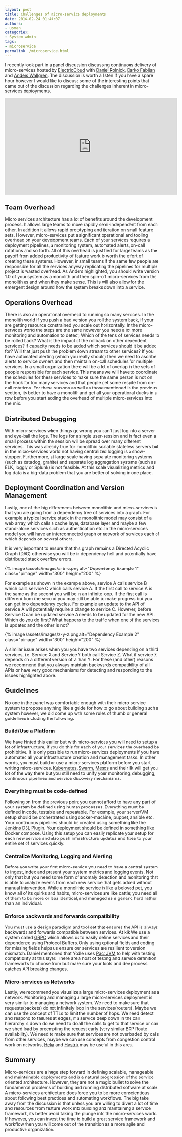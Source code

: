```yaml
---
layout: post
title: Challenges of micro-service deployments
date: 2016-02-24 01:49:07
authors:
- usman
categories:
- System Admin
tags:
- microservice
permalink: /microservice.html
---
```


I recently took part in a panel discussion discussing continuous delivery of micro-services hosted by [ElectricCloud](http://electric-cloud.com/) with [Daniel Rolnick](http://twitter.com/YodleTech), [Darko Fabijan](https://twitter.com/darkofabijan) and [Anders Wallgren](https://twitter.com/anders_wallgren). The discussion is worth a listen if you have a spare hour however I would like to discuss some of the interesting points that came out of the discussion regarding the challenges inherent in micro-services deployments.

<iframe width="560" height="315" src="https://www.youtube.com/embed/ciGcTivBSVg" frameborder="0" allowfullscreen></iframe>

## Team Overhead

Micro services architecture has a lot of benefits around the development process. It allows large teams to move rapidly semi-independent from each other. In addition it allows rapid prototyping and iteration on small feature sets. However, micro-services put a significant operational and tooling overhead on your development teams. Each of your services requires a deployment pipelines, a monitoring system, automated alerts, on-call rotations and so forth. All of this overhead is justified for large teams as the payoff from added productivity of feature work is worth the effort of creating these systems. However, in small teams if the same few people are responsible for all the services anyway replicating the pipelines for multiple project is wasted overhead. As Anders highlighted, you should write version 1.0 of your system as a monolith and then spin-off micro-services from the monolith as and when they make sense. This is will also allow for the emergent design around how the system breaks down into a service.


## Operations Overhead

There is also an operational overhead to running so many services. In the monolith world if you push a bad version you roll the system back, if your are getting resource constrained you scale out horizontally. In the micro-services world the steps are the same however you need a lot more monitoring and automation to detect; Which of the tens of services needs to be rolled back? What is the impact of the rollback on other dependent services? If capacity needs to be added which services should it be added for? Will that just push the problem down stream to other services? If you have automated alerting (which you really should) then we need to ascribe alerts to service owners and then maintain on-call schedules for multiple services. In a small organization there will be a lot of overlap in the sets of people responsible for each service. This means we will have to coordinate the schedules for these services to make sure the same person is not on the hook for too many services and that people get some respite from on-call rotations. For these reasons as well as those mentioned in the previous section, its better to have a monolith and get all your operational ducks in a row before you start adding the overhead of multiple micro-services into the mix.

## Distributed Debugging

With micro-services when things go wrong you can't just log into a server and eye-ball the logs. The logs for a single user-session and in fact even a small process within the session will be spread over many different services. This was already true for monolithic scalable stateless servers but in the micro-services world not having centralized logging is a show-stopper. Furthermore, at large scale having separate monitoring systems (such as datadog, grahite) and separate log aggregation systems (such as ELK, loggly or Splunk) is not feasible. At this scale visualizing metrics and log data is a big-data problem that you are better of solving in one place.


## Deployment Coordination and Version Management

Lastly, one of the big differences between monolithic and micro-services is that you are going from a dependency tree of services into a graph. For example a typical service stack in the monolithic model may consist of a web array, which calls a cache layer, database layer and maybe a few stand-alone services such as authentication etc. In the micro-services model you will have an interconnected graph or network of services each of which depends on several others.

It is very important to ensure that this graph remains a Directed Acyclic Graph (DAG) otherwise you will be in dependency hell and potentially have distributed stack overflow errors.

{% image /assets/images/a-b-c.png alt="Dependency Example 1" class="pimage" width="300" height="200" %}

For example as shown in the example above, service A calls service B which calls service C which calls service A. If the first call to service A is the same as the second you will be in an infinite loop. If the first call is different from the second you may still be able to make progress but you can get into dependency cycles. For example an update to the API of service A will potentially require a change to service C. However, before Service C can be updated service A needs to be updated for the new API. Which do you do first? What happens to the traffic when one of the services is updated and the other is not?

{% image /assets/images/z-y-z.png alt="Dependency Example 2" class="pimage" width="300" height="200" %}

A similar issue arises when you you have two services depending on a third services, i.e. Service X and Service Y both call Service Z. What if service X depends on a different version of Z than Y. For these (and other) reasons we recommend that you always maintain backwards compatibility of all APIs or have very good mechanisms for detecting and responding to the issues highlighted above.

## Guidelines

No one in the panel was comfortable enough with their micro-service system to propose anything like a guide for how to go about building such a system however, we did come up with some rules of thumb or general guidelines including the following.

### Build/Use a Platform

We have hinted this earlier but with micro-services you will need to setup a lot of infrastructure, if you do this for each of your services the overhead be prohibitive. It is only possible to run micro-services deployments if you have automated all your infrastructure creation and management tasks. In other words, you must build or use a micro-services platform before you start writing micro-services. [Kubernetes](http://kubernetes.io/), [Swarm](https://docs.docker.com/swarm/), [Mesos](http://mesos.apache.org/) and their ilk will get you lot of the way there but you still need to unify your monitoring, debugging, continuous pipelines and service discovery mechanisms.

### Everything must be code-defined

Following on from the previous point you cannot afford to have any part of your system be defined using human processes. Everything must be defined in code, testable and repeatable. For example, your server/VM setup should be orchestrated using docker-machine, puppet, ansible etc. Your continuous pipelines should be created using something like the [Jenkins DSL Plugin](https://github.com/jenkinsci/job-dsl-plugin). Your deployment should be defined in something like Docker compose. Using this setup you can easily replicate your setup for each new service and also push infrastructure updates and fixes to your entire set of services quickly.

### Centralize Monitoring, Logging and Alerting

Before you write your first micro-service you need to have a central system to ingest, index and present your system metrics and logging events. Not only that but you need some form of anomaly detection and monitoring that is able to analyze events from each new service that gets added without manual intervention. While a monolithic service is like a beloved pet, you know all of its quirks and habits, micro-services are like cattle; you need all of them to be more or less identical, and managed as a generic herd rather than an individual.

### Enforce backwards and forwards compatibility

You must use a design paradigm and tool set that ensures the API is always backwards and forwards compatible between services. At kik We use a system called [GRPC](http://www.grpc.io/) which allows us to easily define services and their dependence using Protocol Buffers. Only using optional fields and coding for missing fields helps us ensure our services are resilient to version mismatch. Daniel mentioned that Yodle uses [Pact JVM](https://github.com/DiUS/pact-jvm) to help with testing compatibility at this layer. There are a host of testing and service definition frameworks to choose from but make sure your tools and dev process catches API breaking changes.


### Micro-services as Networks

Lastly, we recommend you visualize a large micro-services deployment as a network. Monitoring and managing a large micro-services deployment is very similar to managing a network system. We need to make sure that requests(packets) do not infinitely loop in the services(routers). Maybe we can use the concept of TTLs to limit the number of hops. We need detect and respond to failures at edges, if a service deep down in the call hierarchy is down do we need to do all the calls to get to that service or can we shed load by preempting the request early (very similar BGP Route availability). We need to make sure that services are not overloaded by calls from other services, maybe we can use concepts from congestion control work on networks, [Heka](https://github.com/mozilla-services/heka) and [Hystrix](https://github.com/Netflix/Hystrix) may be useful in this area.


## Summary

Micro-services are a huge step forward in defining scalable, manageable and maintainable deployments and is a natural progression of the service oriented architecture. However, they are not a magic bullet to solve the fundamental problems of building and running distributed software at scale. A micro-services architecture does force you to be more conscientious about following best practices and automating workflows. The big take away from the discussion is that unless you are willing to divert a lot of time and resources from feature work into building and maintaining a service framework, its better avoid taking the plunge into the micro-services world. If however, you can invest the time to build a great service framework and workflow then you will come out of the transition as a more agile and productive organization.

